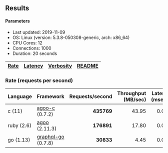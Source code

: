 ## Results

<!-- Result from here -->

#### Parameters
- Last updated: 2019-11-09
- OS: Linux (version: 5.3.8-050308-generic, arch: x86_64)
- CPU Cores: 12
- Connections: 1000
- Duration: 20 seconds

| [Rate](rates.md) | [Latency](latency.md) | [Verbosity](verbosity.md) | [README](README.md) |
| ---------------- | --------------------- | ------------------------- | ------------------- |

### Rate (requests per second)
| Language | Framework | Requests/second | Throughput (MB/sec) | Latency (msecs) | Verbosity |
| -------------------| ---------------------- | ---------------:| -------------------:| ------:| -----:|
| c (11) | [agoo-c](github.com/ohler55/agoo-c) (0.7.2) | **435769** | 43.95 | 0.029 | 345 |
| ruby (2.6) | [agoo](github.com/ohler55/agoo) (2.11.3) | **176891** | 17.80 | 0.029 | 107 |
| go (1.13) | [graphql-go](https://github.com/graphql-go/graphql) (0.7.8) | **30833** | 4.45 | 0.083 | 392 |
<!-- Result till here -->
